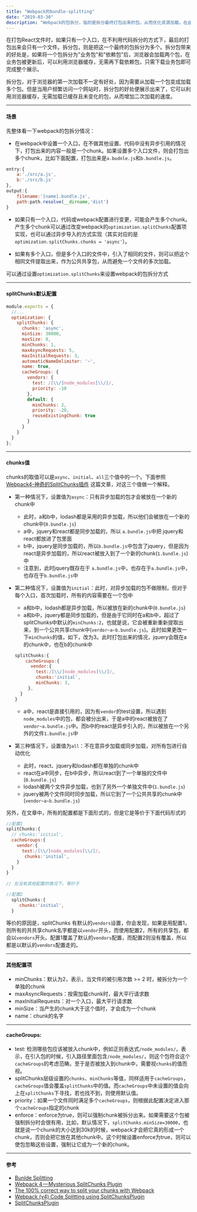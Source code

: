 ```yaml
---
title: "Webpack的bundle-splitting"
date: "2019-03-30"
description: "Webpack的包拆分，指的是拆分最终打包出来的包，从而优化资源加载。在此记录，如何通过Webpack的SplitChunks达到包拆分的目的。"
---
```


在打包React文件时，如果只有一个入口，在不利用代码拆分的方式下，最后的打包出来会只有一个文件。拆分包，则是把这一个最终的包拆分为多个。拆分包带来的好处是，如果将一个包拆分为"业务包"和"依赖包"后，浏览器会加载两个包，在业务包被更新后，可以利用浏览器缓存，无需再下载依赖包，只需下载业务包即可完成整个展示。

拆分包，对于浏览器的第一次加载不一定有好处，因为需要从加载一个包变成加载多个包。但是当用户频繁访问一个网站时，拆分包的好处便展示出来了，它可以利用浏览器缓存，无需加载已缓存且未变化的包，从而增加二次加载的速度。

------

#### 场景

先整体看一下webpack的包拆分情况：

- 在webpack中设置一个入口，在不做其他设置、代码中没有异步引用的情况下，打包出来的内容一般是一个chunk。如果设置多个入口文件，则会打包出多个chunk，比如下面配置，打包出来是`a.budnle.js`和`b.bundle.js`。

```javascript
entry:{
    a:'./src/a.js',
    b:'./src/b.js'
},
output:{
    filename:'[name].bundle.js',
    path:path.resolve(__dirname,'dist')
}
```

- 如果只有一个入口，代码或webpack配置进行变更，可能会产生多个chunk。产生多个chunk可以通过改变webpack的`optimization.splitChunks`配置项实现，也可以通过异步导入的方式实现（其实对应的是`optimization.splitChunks.chunks = 'async'`）。

- 如果有多个入口，但是多个入口的文件中，引入了相同的文件，则可以把这个相同文件提取出来，作为公共共享包，从而避免一个文件的多次加载。

可以通过设置`optimization.splitChunks`来设置webpack的包拆分方式

------

#### splitChunks默认配置

```javascript
module.exports = {
  //...
  optimization: {
    splitChunks: {
      chunks: 'async',
      minSize: 30000,
      maxSize: 0,
      minChunks: 1,
      maxAsyncRequests: 5,
      maxInitialRequests: 3,
      automaticNameDelimiter: '~',
      name: true,
      cacheGroups: {
        vendors: {
          test: /[\\/]node_modules[\\/]/,
          priority: -10
        },
        default: {
          minChunks: 2,
          priority: -20,
          reuseExistingChunk: true
        }
      }
    }
  }
};
```

------

#### chunks值

chunks的取值可以是`async`、`initial`、`all`三个值中的一个。下面参照 [Webpack4-神奇的SplitChunks插件](<https://medium.com/dailyjs/webpack-4-splitchunks-plugin-d9fbbe091fd0>) 这篇文章，对这三个值做一个解释。

- 第一种情况下，设置值为`async`：只有异步加载的包才会被放在一个新的chunk中

  - 此时，a和b中，lodash都是采用的异步加载，所以他们会被放在一个新的chunk中(`0.bundle.js`)
  - a中，jquery和react都是同步加载的，所以 `a.bundle.js`中把 jquery和react都放进了包里面
  - b中，jquery是同步加载的，所以`b.bundle.js`中包含了jquery，但是因为react是异步加载的，所以react被放入到了一个新的chunk(`1.bundle.js`)中
  - 注意到，此时jquery既存在于 `a.bundle.js`中，也存在于`a.bundle.js`中，也存在于`b.bundle.js`中

- 第二种情况下，设置值为`initial`：此时，对异步加载的包不做限制，但对于每个入口，首次加载时，所有的内容需要在一个包中

  - a和b中，lodash都是异步加载，所以被放在新的chunk中(`0.bundle.js`)
  - a和b中，jquery都是同步加载的，但是由于它同时在a和b中，超过了splitChunks中默认的`minChunks:2`，也就是说，它会被重新重新提取出来，到一个公共共享chunk中(`verdor~a~b.bundle.js`)。此时如果更改一下`minChunks`的值，如下，改为3。此时打包出来的情况，jquery会既在a的chunk中，也在b的chunk中

  ```javascript
  splitChunks:{
      cacheGroups:{
        vendor:{
          test:/[\\/]node_modules[\\/]/,
          chunks:'initial',
          minChunks: 3,
       },
    }
  }
  ```

  - a中，react是直接引用的，因为有`vendor`的test设置，所以遇到`node_modules`中的包，都会被分出来，于是a中的react被放在了`vendor~a.bundle.js`中。而b中的react是异步引入的，所以被放在一个另外的文件`1.bundle.js`中

- 第三种情况下，设置值为`all`：不在意异步加载或同步加载，对所有包进行自动优化
  - 此时，react、jquery和lodash都在单独的chunk中
  - react在a中同步，在b中异步，所以react到了一个单独的文件中(`0.bundle.js`)
  - lodash被两个文件异步加载，也到了另外一个单独文件中(`1.bundle.js`)
  - jquery被两个文件同时同步加载，所以它到了一个公共共享的chunk中(`vendor~a~b.bundle.js`)

另外，在文章中，所有的配置都是下面形式的，但是它是等价于下面代码形式的

```javascript
//配置1
splitChunks:{
  // chunks:'initial',
  cacheGroups:{
    vendor:{
      test:/[\\/]node_modules[\\/]/,
       chunks:'initial',
    }
  }
}
  
// 在没有其他配置的情况下，等价于

//配置2
  splitChunks:{
     chunks:'initial',
  }
```

等价的原因是，splitChunks 有默认的`vendors`设置，你会发现，如果是用配置1，则所有的共共享chunk名字都是以`vendor`开头，而使用配置2，所有的共享包，都会以`vendors`开头。配置1覆盖了默认的`vendors`配置，而配置2则没有覆盖，所以都是以默认的`vendors`配置走的。

------

#### 其他配置项

- minChunks：默认为2，表示，当文件的被引用次数 >= 2 时，被拆分为一个单独的chunk
- maxAsyncRequests：按需加载chunk时，最大平行请求数
- maxInitialRequests：对一个入口，最大平行请求数
- minSize：当产生的chunk大于这个值时，才会成为一个chunk
- name：chunk的名字

------

#### cacheGroups:

- test:  检测哪些包应该被放入chunk中，例如正则表达式`/node_modules/`，表示，在引入包的时候，引入路径里面包含`/node_modules/`，则这个包符合这个`cacheGroups`的考虑范畴。至于是否被放入到chunk中，需要视`chunks`的值而视。
- splitChunks层级设置的`chunks`、`minChunks`等值，同样适用于`cacheGroups`，`cacheGroups`值会覆盖`splitChunks`中的值。而`cacheGroups`中未设置的值会向上在`splitChunks`下寻找，若也找不到，则使用默认值。
- priority：如果一个文件同时满足多个`cacheGroups`，则根据此配置决定进入那个`cacheGroups`指定的chunk
- enforce：enforce为true，则可以强制chunk被拆分出来。如果需要这个包被强制拆分时会很有用，比如，默认情况下，`splitChunks.minSize=30000`，也就是说一个chunk的大小达到30k的时候，webpack才会把它真的形成一个chunk，否则会把它放在其他chunk中。这个时候设置enforce为true，则可以使包忽略这些设置，强制让它成为一个新的chunk。

------

#### 参考

- [Bunlde Splitting](<https://survivejs.com/webpack/building/bundle-splitting/>)
- [Webpack 4 — Mysterious SplitChunks Plugin](<https://medium.com/dailyjs/webpack-4-splitchunks-plugin-d9fbbe091fd0>)
- [The 100% correct way to split your chunks with Webpack](<https://hackernoon.com/the-100-correct-way-to-split-your-chunks-with-webpack-f8a9df5b7758>)
- [Webpack (v4) Code Splitting using SplitChunksPlugin](<https://itnext.io/react-router-and-webpack-v4-code-splitting-using-splitchunksplugin-f0a48f110312>)
- [SplitChunksPlugin](<https://webpack.js.org/plugins/split-chunks-plugin/>)